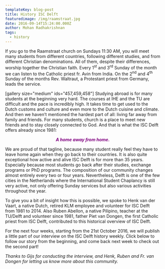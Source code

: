 ```yaml
---
templateKey: blog-post
title: History ISC Delft
featuredimage: /img/raamstraat.jpg
date: 2016-09-14T15:24:00.000Z
author: Mohan Radhakrishnan
tags:
  - history
---
```

If you go to the Raamstraat church on Sundays 11:30 AM, you will meet many students from different countries, following different studies, and from different Christian denominations. All of them, despite their differences, worship together the Christian faith. Every 1<sup>st</sup> and 3<sup>rd</sup> Sunday of the month we can listen to the Catholic priest fr. Avin from India. On the 2<sup>nd</sup> and 4<sup>th</sup> Sunday of the months Rev. Waltraut, a Protestant priest from Germany, leads the service. <!--more-->

[gallery size="medium" ids="457,459,458"]
Studying abroad is for many students at the beginning very hard. The courses at IHE and the TU are difficult and the pace is incredibly high. It takes time to get used to the Dutch customs and culture and even more to the Dutch cuisine and climate. And then we haven’t mentioned the hardest part of all: living far away from family and friends. For many students, church is a place to meet new friends and to stay closely connected to God. And that is what the ISC Delft offers already since 1981:
<p style="text-align: center;"><em><strong><span style="color: #800080;">A home away from home.</span></strong></em></p>
We are proud of that tagline, because many student really feel they have to leave home again when they go back to their countries. It is also quite exceptional how active and alive ISC Delft is for more than 35 years. Especially because most students go back after their studies, exchange programs or PhD programs. The composition of our community changes almost entirely every two or four years. Nevertheless, Delft is one of the few cities in the Netherlands where the International Student Chaplancy is still very active, not only offering Sunday services but also various activities throughout the year.

To give you a bit of insight how this is possible, we spoke to Henk van der Vaart, a native Dutch, retired KLM employee and volunteer for ISC Delft from 1981 to 2014. Also Ruben Abellon, a native Pilipino, teacher at the TU/Delft and volunteer since 1981, father Piet van Dongen, the first Catholic priest from ISC Delft, contributed to this historical overview of ISC Delft.

For the next four weeks, starting from the 21st October 2016, we will publish a little part of our interview on the ISC Delft history weekly. Click below to follow our story from the beginning, and come back next week to check out the second part!


<em>Thanks to Gijs for conducting the interview, and Henk, Ruben and Fr. van Dongen for letting us know more about this community. </em>
